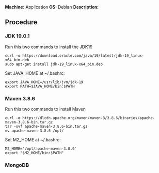 **Machine:** Application
**OS:** Debian
**Description:**

## Procedure
### JDK 19.0.1
Run this two commands to install the JDK19
``` 
curl -o https://download.oracle.com/java/19/latest/jdk-19_linux-x64_bin.deb
sudo apt-get install jdk-19_linux-x64_bin.deb
```
Set JAVA_HOME at ~/.bashrc:
```
export JAVA_HOME=/usr/lib/jvm/jdk-19
export PATH=$JAVA_HOME/bin:$PATH
```

### Maven 3.8.6
Run this two commands to install Maven
```
curl -o https://dlcdn.apache.org/maven/maven-3/3.8.6/binaries/apache-maven-3.8.6-bin.tar.gz
tar -xvf apache-maven-3.8.6-bin.tar.gz
mv apache-maven-3.8.6 /opt/
```
Set M2_HOME at ~/.bashrc:
```
M2_HOME='/opt/apache-maven-3.8.6'
export "$M2_HOME/bin:$PATH"
```
### MongoDB


